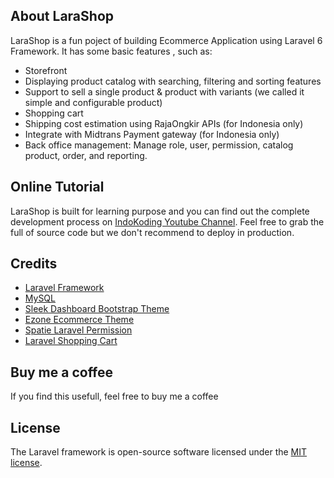 ## About LaraShop

LaraShop is a fun poject of building Ecommerce Application using Laravel 6 Framework. It has some basic features , such as:

- Storefront
- Displaying product catalog with searching, filtering and sorting features
- Support to sell a single product & product with variants (we called it simple and configurable product)
- Shopping cart
- Shipping cost estimation using RajaOngkir APIs (for Indonesia only)
- Integrate with Midtrans Payment gateway (for Indonesia only)
- Back office management: Manage role, user, permission, catalog product, order, and reporting.

## Online Tutorial

LaraShop is built for learning purpose and you can find out the complete development process on [IndoKoding Youtube Channel](https://www.youtube.com/channel/UCOYDLKGC80YpGSVDM5nttOg). Feel free to grab the full of source code but we don't recommend to deploy in production.

## Credits

- [Laravel Framework](https://laravel.com)
- [MySQL](https://www.mysql.com/)
- [Sleek Dashboard Bootstrap Theme](https://github.com/tafcoder/sleek-dashboard)
- [Ezone Ecommerce Theme](https://hastech.company/)
- [Spatie Laravel Permission](https://github.com/spatie/laravel-permission)
- [Laravel Shopping Cart](https://github.com/darryldecode/laravelshoppingcart)

## Buy me a coffee

If you find this usefull, feel free to buy me a coffee 


## License

The Laravel framework is open-source software licensed under the [MIT license](https://opensource.org/licenses/MIT).
